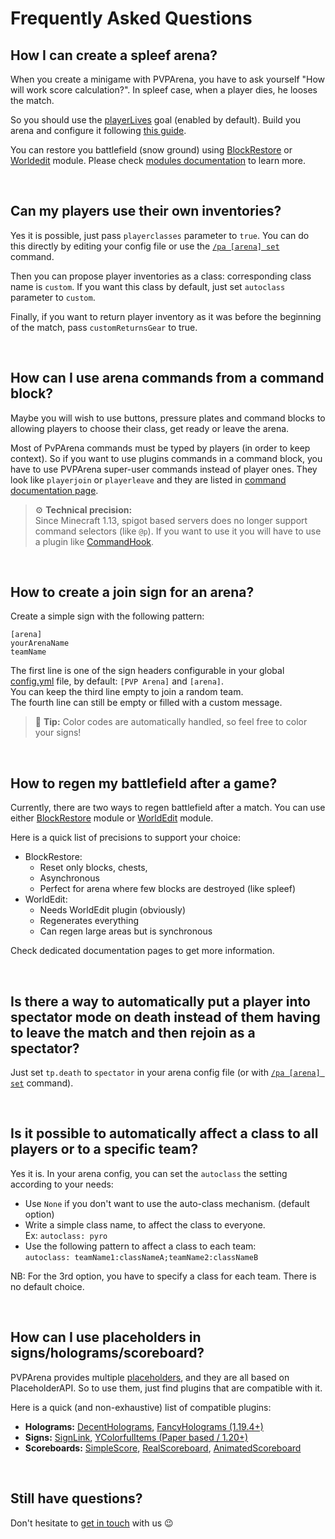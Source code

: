 # Frequently Asked Questions

## How I can create a spleef arena?

When you create a minigame with PVPArena, you have to ask yourself "How will work score calculation?". In spleef case,
when a player dies, he looses the match.

So you should use the [playerLives](goals/playerlives.md) goal (enabled by default). Build you arena and configure it
following [this guide](getting-started.md).

You can restore you battlefield (snow ground) using [BlockRestore](mods/blockrestore.md) or 
[Worldedit](mods/worldedit.md) module. Please check [modules documentation](modules.md) to learn more.

<br>

## Can my players use their own inventories?

Yes it is possible, just pass `playerclasses` parameter to `true`. You can do this directly by editing your config file
or use the [`/pa [arena] set`](commands/set.md) command.

Then you can propose player inventories as a class: corresponding class name is `custom`. If you want this class by
default, just set `autoclass` parameter to `custom`.

Finally, if you want to return player inventory as it was before the beginning of the match, pass `customReturnsGear` to
true.

<br>

## How can I use arena commands from a command block?

Maybe you will wish to use buttons, pressure plates and command blocks to allowing players to choose their class, get
ready or leave the arena.

Most of PvPArena commands must be typed by players (in order to keep context). So if you want to use plugins commands in
a command block, you have to use PVPArena super-user commands instead of player ones. They look like 
`playerjoin` or `playerleave` and they are listed in [command documentation page](commands.md#arena-super-user-commands).

> ⚙ **Technical precision:**  
> Since Minecraft 1.13, spigot based servers does no longer support command selectors (like `@p`). If you want to use it
> you will have to use a plugin like [CommandHook](https://www.spigotmc.org/resources/commandhook.61415/).

<br>

## How to create a join sign for an arena?

Create a simple sign with the following pattern:
```
[arena]
yourArenaName
teamName

```

The first line is one of the sign headers configurable in your global 
[config.yml](./configuration.md#global-config-file) file, by default: `[PVP Arena]` and `[arena]`.  
You can keep the third line empty to join a random team.  
The fourth line can still be empty or filled with a custom message.

> 🚩 **Tip:** Color codes are automatically handled, so feel free to color your signs!

<br>

## How to regen my battlefield after a game?

Currently, there are two ways to regen battlefield after a match. You can use either 
[BlockRestore](mods/blockrestore.md) module or [WorldEdit](mods/worldedit.md) module.

Here is a quick list of precisions to support your choice:
* BlockRestore:
    * Reset only blocks, chests, 
    * Asynchronous
    * Perfect for arena where few blocks are destroyed (like spleef)
* WorldEdit:
    * Needs WorldEdit plugin (obviously)
    * Regenerates everything
    * Can regen large areas but is synchronous

Check dedicated documentation pages to get more information.

<br>

## Is there a way to automatically put a player into spectator mode on death instead of them having to leave the match and then rejoin as a spectator?


Just set `tp.death` to `spectator` in your arena config file (or with [`/pa [arena] set`](commands/set.md) command).

<br>

## Is it possible to automatically affect a class to all players or to a specific team?

Yes it is. In your arena config, you can set the `autoclass` the setting according to your needs:
* Use `None` if you don't want to use the auto-class mechanism. (default option)
* Write a simple class name, to affect the class to everyone.  
  Ex: `autoclass: pyro`
* Use the following pattern to affect a class to each team:  
  `autoclass: teamName1:classNameA;teamName2:classNameB`

NB: For the 3rd option, you have to specify a class for each team. There is no default choice.

<br>

## How can I use placeholders in signs/holograms/scoreboard?

PVPArena provides multiple [placeholders](placeholders.md), and they are all based on PlaceholderAPI. So to use them, 
just find plugins that are compatible with it.

Here is a quick (and non-exhaustive) list of compatible plugins:
* **Holograms:** [DecentHolograms](https://www.spigotmc.org/resources/decentholograms-1-8-1-20-4-papi-support-no-dependencies.96927/), 
[FancyHolograms (1.19.4+)](https://www.spigotmc.org/resources/fancy-holograms-text-items-blocks.108694/)
* **Signs:** [SignLink](https://www.spigotmc.org/resources/signlink.39593/), [YColorfulItems (Paper based / 1.20+)](https://modrinth.com/plugin/ycolorfulitems)
* **Scoreboards:** [SimpleScore](https://www.spigotmc.org/resources/simplescore-animated-scoreboard.23243/), 
[RealScoreboard](https://www.spigotmc.org/resources/realscoreboard-1-13-to-1-20-4.22928/), 
[AnimatedScoreboard](https://www.spigotmc.org/resources/animatedscoreboard.20848/)

<br>

## Still have questions?

Don't hesitate to [get in touch](../readme.md#support) with us 😉
